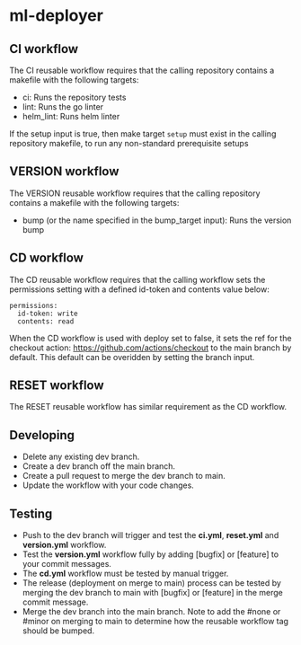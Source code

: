 # ml-deployer

## CI workflow
The CI reusable workflow requires that the calling repository contains a makefile with the following targets:
* ci: Runs the repository tests
* lint: Runs the go linter
* helm_lint: Runs helm linter

If the setup input is true, then make target `setup` must exist in the calling repository makefile, to run any non-standard prerequisite setups

## VERSION workflow
The VERSION reusable workflow requires that the calling repository contains a makefile with the following targets:
* bump (or the name specified in the bump_target input): Runs the version bump

## CD workflow
The CD reusable workflow requires that the calling workflow sets the permissions setting with a defined id-token and contents value below:

```
permissions:
  id-token: write
  contents: read
```
When the CD workflow is used with deploy set to false, it sets the ref for the checkout action: https://github.com/actions/checkout to the main branch by default. This default can be overidden by setting the branch input.

## RESET workflow
The RESET reusable workflow has similar requirement as the CD workflow.

## Developing

* Delete any existing dev branch.
* Create a dev branch off the main branch.
* Create a pull request to merge the dev branch to main.
* Update the workflow with your code changes.

## Testing
* Push to the dev branch will trigger and test the **ci.yml**, **reset.yml** and **version.yml** workflow.
* Test the **version.yml** workflow fully by adding [bugfix] or [feature] to your commit messages.
* The **cd.yml** workflow must be tested by manual trigger.
* The release (deployment on merge to main) process can be tested by merging the dev branch to main with [bugfix] or [feature] in the merge commit message.
* Merge the dev branch into the main branch. Note to add the #none or #minor on merging to main to determine how the reusable workflow tag should be bumped.
